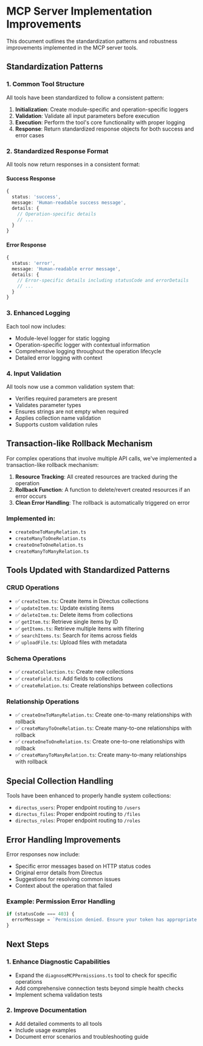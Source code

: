 # MCP Server Implementation Improvements

This document outlines the standardization patterns and robustness improvements implemented in the MCP server tools.

## Standardization Patterns

### 1. Common Tool Structure

All tools have been standardized to follow a consistent pattern:

1. **Initialization**: Create module-specific and operation-specific loggers
2. **Validation**: Validate all input parameters before execution
3. **Execution**: Perform the tool's core functionality with proper logging
4. **Response**: Return standardized response objects for both success and error cases

### 2. Standardized Response Format

All tools now return responses in a consistent format:

#### Success Response
```typescript
{
  status: 'success',
  message: 'Human-readable success message',
  details: {
    // Operation-specific details
    // ...
  }
}
```

#### Error Response
```typescript
{
  status: 'error',
  message: 'Human-readable error message',
  details: {
    // Error-specific details including statusCode and errorDetails
    // ...
  }
}
```

### 3. Enhanced Logging

Each tool now includes:
- Module-level logger for static logging
- Operation-specific logger with contextual information
- Comprehensive logging throughout the operation lifecycle
- Detailed error logging with context

### 4. Input Validation

All tools now use a common validation system that:
- Verifies required parameters are present
- Validates parameter types
- Ensures strings are not empty when required
- Applies collection name validation
- Supports custom validation rules

## Transaction-like Rollback Mechanism

For complex operations that involve multiple API calls, we've implemented a transaction-like rollback mechanism:

1. **Resource Tracking**: All created resources are tracked during the operation
2. **Rollback Function**: A function to delete/revert created resources if an error occurs
3. **Clean Error Handling**: The rollback is automatically triggered on error

### Implemented in:
- `createOneToManyRelation.ts`
- `createManyToOneRelation.ts`
- `createOneToOneRelation.ts`
- `createManyToManyRelation.ts`

## Tools Updated with Standardized Patterns

### CRUD Operations
- ✅ `createItem.ts`: Create items in Directus collections
- ✅ `updateItem.ts`: Update existing items
- ✅ `deleteItem.ts`: Delete items from collections
- ✅ `getItem.ts`: Retrieve single items by ID
- ✅ `getItems.ts`: Retrieve multiple items with filtering
- ✅ `searchItems.ts`: Search for items across fields
- ✅ `uploadFile.ts`: Upload files with metadata

### Schema Operations
- ✅ `createCollection.ts`: Create new collections
- ✅ `createField.ts`: Add fields to collections
- ✅ `createRelation.ts`: Create relationships between collections

### Relationship Operations
- ✅ `createOneToManyRelation.ts`: Create one-to-many relationships with rollback
- ✅ `createManyToOneRelation.ts`: Create many-to-one relationships with rollback
- ✅ `createOneToOneRelation.ts`: Create one-to-one relationships with rollback
- ✅ `createManyToManyRelation.ts`: Create many-to-many relationships with rollback

## Special Collection Handling

Tools have been enhanced to properly handle system collections:
- `directus_users`: Proper endpoint routing to `/users`
- `directus_files`: Proper endpoint routing to `/files`
- `directus_roles`: Proper endpoint routing to `/roles`

## Error Handling Improvements

Error responses now include:
- Specific error messages based on HTTP status codes
- Original error details from Directus
- Suggestions for resolving common issues
- Context about the operation that failed

### Example: Permission Error Handling
```typescript
if (statusCode === 403) {
  errorMessage = `Permission denied. Ensure your token has appropriate permissions for "${collection}".`;
}
```

## Next Steps

### 1. Enhance Diagnostic Capabilities
- Expand the `diagnoseMCPPermissions.ts` tool to check for specific operations
- Add comprehensive connection tests beyond simple health checks
- Implement schema validation tests

### 2. Improve Documentation
- Add detailed comments to all tools
- Include usage examples
- Document error scenarios and troubleshooting guide 